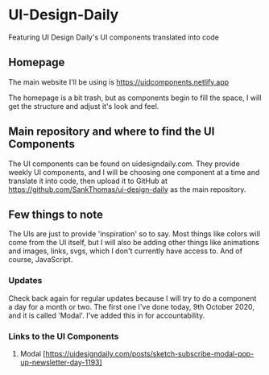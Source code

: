 # UI-Design-Daily

Featuring UI Design Daily's UI components translated into code

## Homepage

The main website I'll be using is https://uidcomponents.netlify.app

The homepage is a bit trash, but as components begin to fill the space, I will get the structure and adjust it's look and feel.

## Main repository and where to find the UI Components

The UI components can be found on uidesigndaily.com. They provide weekly UI components, and I will be choosing one component at a time and translate it into code, then upload it to GitHub at https://github.com/SankThomas/ui-design-daily as the main repository.

## Few things to note

The UIs are just to provide 'inspiration' so to say. Most things like colors will come from the UI itself, but I will also be adding other things like animations and images, links, svgs, which I don't currently have access to. And of course, JavaScript.

### Updates

Check back again for regular updates because I will try to do a component a day for a month or two. The first one I've done today, 9th October 2020, and it is called 'Modal'. I've added this in for accountability.

### Links to the UI Components

1. Modal [https://uidesigndaily.com/posts/sketch-subscribe-modal-pop-up-newsletter-day-1193]
